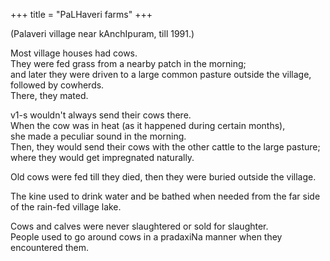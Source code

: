 +++
title = "PaLHaveri farms"
+++

(Palaveri village near kAnchIpuram, till 1991.)


Most village houses had cows.  
They were fed grass from a nearby patch in the morning;  
and later they were driven to a large common pasture outside the village, followed by cowherds.  
There, they mated.

v1-s wouldn't always send their cows there.  
When the cow was in heat (as it happened during certain months),  
she made a peculiar sound in the morning.  
Then, they would send their cows with the other cattle to the large pasture;  
where they would get impregnated naturally.  

Old cows were fed till they died, then they were buried outside the village.

The kine used to drink water and be bathed when needed from the far side of the rain-fed village lake. 

Cows and calves were never slaughtered or sold for slaughter.  
People used to go around cows in a pradaxiNa manner when they encountered them.